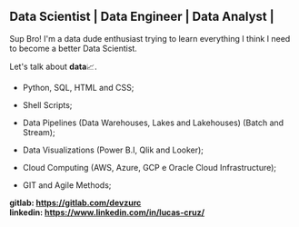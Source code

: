 ## Data Scientist | Data Engineer | Data Analyst |

Sup Bro!
I'm a data dude enthusiast trying to learn everything I think I need to become a better Data Scientist.

Let's talk about <b>data</b>📈.

* Python, SQL, HTML and CSS;
* Shell Scripts;

* Data Pipelines (Data Warehouses, Lakes and Lakehouses) (Batch and Stream);
* Data Visualizations (Power B.I, Qlik and Looker);
  
* Cloud Computing (AWS, Azure, GCP e Oracle Cloud Infrastructure);
* GIT and Agile Methods;

<b>gitlab: https://gitlab.com/devzurc</b><br>
<b>linkedin: https://www.linkedin.com/in/lucas-cruz/</b>

